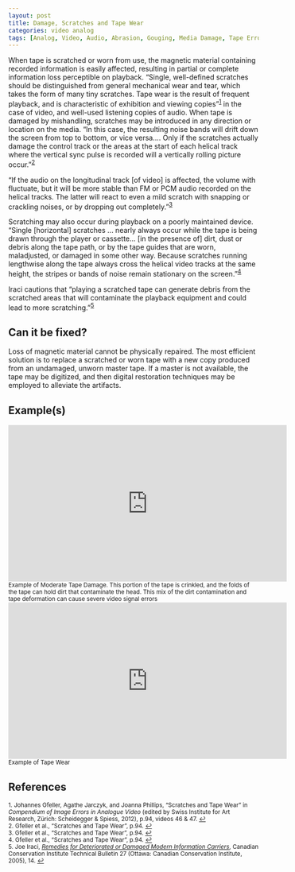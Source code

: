 ```yaml
---
layout: post
title: Damage, Scratches and Tape Wear
categories: video analog
tags: [Analog, Video, Audio, Abrasion, Gouging, Media Damage, Tape Error, Common Artifacts]
---
```


When tape is scratched or worn from use, the magnetic material containing recorded information is easily affected, resulting in partial or complete information loss perceptible on playback. “Single, well-defined scratches should be distinguished from general mechanical wear and tear, which takes the form of many tiny scratches. Tape wear is the result of frequent playback, and is characteristic of exhibition and viewing copies”<sup><a href="#fn1" id="ref1">1</a></sup> in the case of video, and well-used listening copies of audio.  When tape is damaged by mishandling, scratches may be introduced in any direction or location on the media. “In this case, the resulting noise bands will drift down the screen from top to bottom, or vice versa.... Only if the scratches actually damage the control track or the areas at the start of each helical track where the vertical sync pulse is recorded will a vertically rolling picture occur.”<sup><a href="#fn2" id="ref2">2</a></sup>

“If the audio on the longitudinal track [of video] is affected, the volume with fluctuate, but it will be more stable than FM or PCM audio recorded on the helical tracks. The latter will react to even a mild scratch with snapping or crackling noises, or by dropping out completely.”<sup><a href="#fn3" id="ref3">3</a></sup>

Scratching may also occur during playback on a poorly maintained device. “Single [horizontal] scratches ... nearly always occur while the tape is being drawn through the player or cassette... [in the presence of] dirt, dust or debris along the tape path, or by the tape guides that are worn, maladjusted, or damaged in some other way. Because scratches running lengthwise along the tape always cross the helical video tracks at the same height, the stripes or bands of noise remain stationary on the screen.”<sup><a href="#fn4" id="ref4">4</a></sup>

Iraci cautions that “playing a scratched tape can generate debris from the scratched areas that will contaminate the playback equipment and could lead to more scratching.”<sup><a href="#fn5" id="ref5">5</a></sup>

## Can it be fixed?

Loss of magnetic material cannot be physically repaired. The most efficient solution is to replace a scratched or worn tape with a new copy produced from an undamaged, unworn master tape. If a master is not available, the tape may be digitized, and then digital restoration techniques may be employed to alleviate the artifacts.

## Example(s)

<iframe src="https://archive.org/embed/TapeDamage01" width="560" height="315" frameborder="0" webkitallowfullscreen="true" mozallowfullscreen="true" allowfullscreen></iframe><sub>Example of Moderate Tape Damage. This portion of the tape is crinkled, and the folds of the tape can hold dirt that contaminate the head. This mix of the dirt contamination and tape deformation can cause severe video signal errors</sub>

<iframe src="https://archive.org/embed/AVAAEIAJTapeWear" width="560" height="315" frameborder="0" webkitallowfullscreen="true" mozallowfullscreen="true" allowfullscreen></iframe><sub>Example of Tape Wear</sub>

## References

<sup id="fn1">1. Johannes Gfeller, Agathe Jarczyk, and Joanna Phillips, “Scratches and Tape Wear” in _Compendium of Image Errors in Analogue Video_ (edited by Swiss Institute for Art Research, Zürich: Scheidegger & Spiess, 2012), p.94, videos 46 & 47. <a href="#ref1" title="Jump back to footnote 1 in the text.">↩</a></sup>    
<sup id="fn2">2. Gfeller et al., “Scratches and Tape Wear”, p.94. <a href="#ref2" title="Jump back to footnote 2 in the text.">↩</a></sup>   
<sup id="fn3">3. Gfeller et al., “Scratches and Tape Wear”, p.94. <a href="#ref3" title="Jump back to footnote 3 in the text.">↩</a></sup>    
<sup id="fn4">4. Gfeller et al., “Scratches and Tape Wear”, p.94. <a href="#ref4" title="Jump back to footnote 4 in the text.">↩</a></sup>    
<sup id="fn5">5. Joe Iraci, _[Remedies for Deteriorated or Damaged Modern Information Carriers](https://cci-icc.gc.ca/resources-ressources/publications/category-categorie-eng.aspx?id=18&thispubid=511)_, Canadian Conservation Institute Technical Bulletin 27 (Ottawa: Canadian Conservation Institute, 2005), 14. <a href="#ref5" title="Jump back to footnote 5 in the text.">↩</a></sup> 
